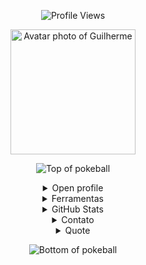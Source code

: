 <p align="center">
  <img src="https://komarev.com/ghpvc/?username=GuilhermeRita&style=plastic&color=blueviolet" alt="Profile Views"/>
</p>
<p align="center">
  <img height="200" alt="Avatar photo of Guilherme" src="https://github.com/GuilhermeRita/GuilhermeRita/assets/99239411/avatar.png">
</p>

<div align="center">

![Top of pokeball](https://user-images.githubusercontent.com/44261381/209363264-ac854d3c-2cc2-44c4-928e-8a08d1013f46.png)

<details>
<summary>Open profile</summary>

<img height="200" alt="Avatar photo of Guilherme" src="https://github.com/10kartik/10kartik/assets/99239411/21742f3f-d9a7-4a53-8530-7d20d51e03a9" />

![Typing SVG](https://readme-typing-svg.demolab.com/?font=VT323&size=35&duration=3500&pause=300&color=6A0572&center=true&vCenter=true&width=500&lines=Olá,+eu+sou+Guilherme;Desenvolvedor+Back-End+e+DBA;Apaixonado+por+dados+e+tecnologia;Curioso+e+explorador+de+sistemas)

<details>
<summary>Sobre Mim</summary>

```js
/**
 * Representa Guilherme.
 */
```

</details>
</details>

<details>
<summary>Ferramentas</summary>
<p align="center">
<kbd>
  <kbd>Programming Languages</kbd><br><br>
  <img width="30px" src="https://cdn.jsdelivr.net/gh/devicons/devicon/icons/cplusplus/cplusplus-original.svg" alt="cpp" title="C++"/>
  <img width="30px" src="https://cdn.jsdelivr.net/gh/devicons/devicon/icons/javascript/javascript-original.svg" alt="js" title="JavaScript"/>
  <img width="30px" src="https://cdn.jsdelivr.net/gh/devicons/devicon/icons/java/java-original.svg" alt="java" title="Java"/>
  <img width="30px" src="https://user-images.githubusercontent.com/25181517/121405384-444d7300-c95d-11eb-959f-913020d3bf90.png" alt="C#" title="C#"/>
</kbd>

<kbd>
  <kbd>Database & BI</kbd><br><br>
  <img width="30px" src="https://cdn.jsdelivr.net/gh/devicons/devicon/icons/mysql/mysql-plain.svg" alt="mysql" title="MySQL"/>
  <img width="30px" src="https://img.shields.io/badge/Power%20BI-F2C811?style=for-the-badge&logo=powerbi&logoColor=black" alt="Power BI" title="Power BI"/>
</kbd>

<kbd>
  <kbd>Back-end</kbd><br><br>
  <img width="30px" src="https://cdn.jsdelivr.net/gh/devicons/devicon/icons/nodejs/nodejs-original.svg" alt="nodejs" title="Node.js"/>
  <img width="30px" src="https://cdn.jsdelivr.net/gh/devicons/devicon/icons/express/express-original-wordmark.svg" alt="express" title="Express"/>
</kbd>

<kbd>
  <kbd>Front-end</kbd><br><br>
  <img width="30px" src="https://cdn.jsdelivr.net/gh/devicons/devicon/icons/html5/html5-original.svg" alt="html" title="HTML"/>
  <img width="30px" src="https://cdn.jsdelivr.net/gh/devicons/devicon/icons/css3/css3-plain-wordmark.svg" alt="css" title="CSS"/>
  <img width="30px" src="https://cdn.jsdelivr.net/gh/devicons/devicon/icons/react/react-original.svg" alt="react" title="React"/>
</kbd>
</p>
</details>

<details>
<summary>GitHub Stats</summary>
<p align="center">
<img align="center" src="https://github-readme-stats.vercel.app/api?username=GuilhermeRita&show_icons=true&theme=radical" alt="GitHub Stats">
<img align="center" src="https://github-readme-stats.vercel.app/api/top-langs/?username=GuilhermeRita&layout=compact&theme=radical" alt="Top Languages">
</p>
</details>

<details>
<summary>Contato</summary>
<p align="center">
<a href="mailto:contatoguilhermeau@gmail.com"><img src="https://img.shields.io/badge/Gmail-EA4335?style=for-the-badge&logo=gmail&logoColor=white" alt="Email"/></a>
<a href="https://www.linkedin.com/in/guilherme-augusto-0b2582237/"><img src="https://img.shields.io/badge/LinkedIn-0A66C2?style=for-the-badge&logo=linkedin&logoColor=white" alt="LinkedIn"/></a>
</p>
</details>

<details>
<summary>Quote</summary>
<blockquote>“Sempre aprendendo, evoluindo e criando soluções com propósito.” <br><strong>— Guilherme</strong></blockquote>
</details>

![Bottom of pokeball](https://user-images.githubusercontent.com/44261381/209363271-905d2a5e-8a18-44c0-a450-45dddd4d5036.png)
</div>

